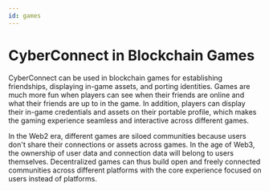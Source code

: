 ```yaml
---
id: games
---
```


# CyberConnect in Blockchain Games

CyberConnect can be used in blockchain games for establishing friendships, displaying in-game assets, and porting identities. Games are much more fun when players can see when their friends are online and what their friends are up to in the game. In addition, players can display their in-game credentials and assets on their portable profile, which makes the gaming experience seamless and interactive across different games. 

In the Web2 era, different games are siloed communities because users don't share their connections or assets across games. In the age of Web3, the ownership of user data and connection data will belong to users themselves. Decentralized games can thus build open and freely connected communities across different platforms with the core experience focused on users instead of platforms. 
